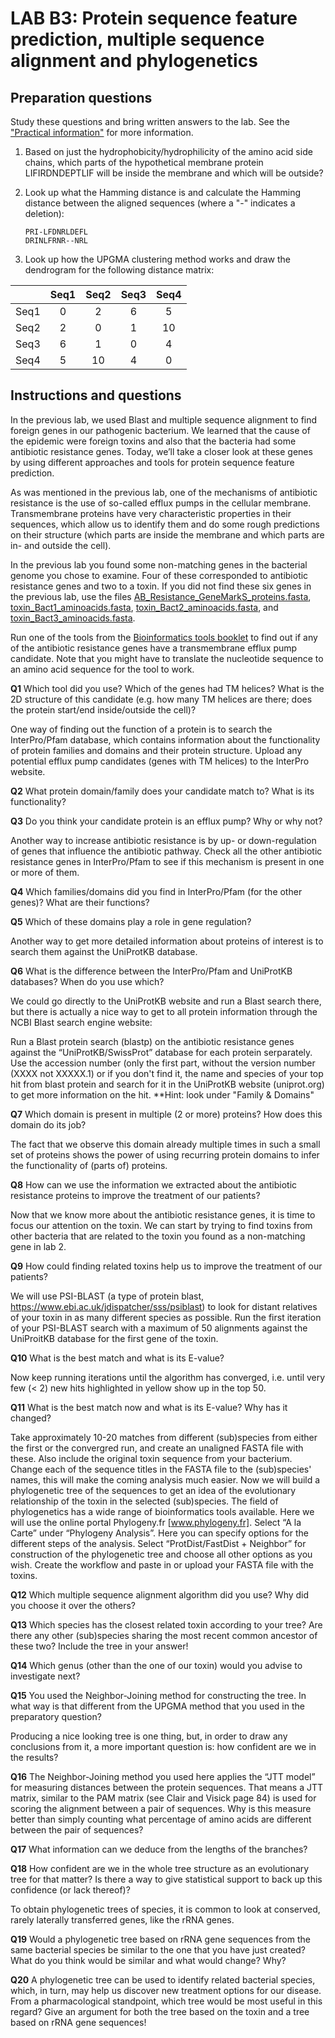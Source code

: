 # LAB B3: Protein sequence feature prediction, multiple sequence alignment and phylogenetics

## Preparation questions

Study these questions and bring written answers to the lab. See the ["Practical information"](../readme.md) for more information.

1. Based on just the hydrophobicity/hydrophilicity of the amino acid side chains, which parts of the hypothetical membrane protein LIFIRDNDEPTLIF will be inside the membrane and which will be outside?
1. Look up what the Hamming distance is and calculate the Hamming distance between the aligned sequences (where a "-" indicates a deletion):  
  
   ```verbatim
   PRI-LFDNRLDEFL  
   DRINLFRNR--NRL
   ```

1. Look up how the UPGMA clustering method works and draw the dendrogram for the following distance matrix:

|    | Seq1 | Seq2 | Seq3 | Seq4|
|----|:---:|:---:|:---:|:---:|
Seq1 | 0 | 2 | 6 | 5 |
Seq2 | 2 | 0 | 1 | 10 |
Seq3 | 6 | 1 | 0 | 4 |
Seq4 | 5 | 10 | 4 | 0 |

## Instructions and questions

In the previous lab, we used Blast and multiple sequence alignment to find foreign genes in our pathogenic bacterium. We learned that the cause of the epidemic were foreign toxins and also that the bacteria had some antibiotic resistance genes. Today, we’ll take a closer look at these genes by using different approaches and tools for protein sequence feature prediction.

As was mentioned in the previous lab, one of the mechanisms of antibiotic resistance is the use of so-called efflux pumps in the cellular membrane. Transmembrane proteins have very characteristic properties in their sequences, which allow us to identify them and do some rough predictions on their structure (which parts are inside the membrane and which parts are in- and outside the cell). 

In the previous lab you found some non-matching genes in the bacterial genome you chose to examine. Four of these corresponded to antibiotic resistance genes and two to a toxin. If you did not find these six genes in the previous lab, use the files [AB_Resistance_GeneMarkS_proteins.fasta](AB_Resistance_GeneMarkS_proteins.fasta), [toxin_Bact1_aminoacids.fasta](toxin_Bact1_aminoacids.fasta), [toxin_Bact2_aminoacids.fasta](toxin_Bact2_aminoacids.fasta), and [toxin_Bact3_aminoacids.fasta](toxin_Bact3_aminoacids.fasta).

Run one of the tools from the [Bioinformatics tools booklet](../biotoolsbooklet.md) to find out if any of the antibiotic resistance genes have a transmembrane efflux pump candidate. Note that you might have to translate the nucleotide sequence to an amino acid sequence for the tool to work.

**Q1** Which tool did you use? Which of the genes had TM helices? What is the 2D structure of this candidate (e.g. how many TM helices are there; does the protein start/end inside/outside the cell)?

One way of finding out the function of a protein is to search the InterPro/Pfam database, which contains information about the functionality of protein families and domains and their protein structure. Upload any potential efflux pump candidates (genes with TM helices) to the InterPro website. 

**Q2** What protein domain/family does your candidate match to? What is its functionality? 

**Q3** Do you think your candidate protein is an efflux pump? Why or why not?

Another way to increase antibiotic resistance is by up- or down-regulation of genes that influence the antibiotic pathway. Check all the other antibiotic resistance genes in InterPro/Pfam to see if this mechanism is present in one or more of them.

**Q4** Which families/domains did you find in InterPro/Pfam (for the other genes)? What are their functions?

**Q5** Which of these domains play a role in gene regulation?

Another way to get more detailed information about proteins of interest is to search them against the UniProtKB database.

**Q6** What is the difference between the InterPro/Pfam and UniProtKB databases? When do you use which?

We could go directly to the UniProtKB website and run a Blast search there, but there is actually a nice way to get to all protein information through the NCBI Blast search engine website:

Run a Blast protein search (blastp) on the antibiotic resistance genes against the “UniProtKB/SwissProt” database for each protein serparately. Use the accession number (only the first part, without the version number (XXXX not XXXXX.1) or if you don't find it, the name and species of your top hit from blast protein and search for it in the UniProtKB website (uniprot.org) to get more information on the hit. **Hint: look under "Family & Domains"

**Q7** Which domain is present in multiple (2 or more) proteins? How does this domain do its job?

The fact that we observe this domain already multiple times in such a small set of proteins shows the power of using recurring protein domains to infer the functionality of (parts of) proteins.

**Q8** How can we use the information we extracted about the antibiotic resistance proteins to improve the treatment of our patients?

Now that we know more about the antibiotic resistance genes, it is time to focus our attention on the toxin. We can start by trying to find toxins from other bacteria that are related to the toxin you found as a non-matching gene in lab 2.

**Q9** How could finding related toxins help us to improve the treatment of our patients?

We will use PSI-BLAST (a type of protein blast, https://www.ebi.ac.uk/jdispatcher/sss/psiblast) to look for distant relatives of your toxin in as many different species as possible. Run the first iteration of your PSI-BLAST search with a maximum of 50 alignments against the UniProitKB database for the first gene of the toxin. 

**Q10** What is the best match and what is its E-value?

Now keep running iterations until the algorithm has converged, i.e. until very few (< 2) new hits highlighted in yellow show up in the top 50.

**Q11** What is the best match now and what is its E-value? Why has it changed?

Take approximately 10-20 matches from different (sub)species from either the first or the convergred run, and create an unaligned FASTA file with these. Also include the original toxin sequence from your bacterium. Change each of the sequence titles in the FASTA file to the (sub)species' names, this will make the coming analysis much easier. Now we will build a phylogenetic tree of the sequences to get an idea of the evolutionary relationship of the toxin in the selected (sub)species. The field of phylogenetics has a wide range of bioinformatics tools available. Here we will use the online portal Phylogeny.fr [www.phylogeny.fr]. Select “A la Carte” under “Phylogeny Analysis”. Here you can specify options for the different steps of the analysis. Select “ProtDist/FastDist + Neighbor” for construction of the phylogenetic tree and choose all other options as you wish. Create the workflow and paste in or upload your FASTA file with the toxins.
 
**Q12** Which multiple sequence alignment algorithm did you use? Why did you choose it over the others?
 
**Q13** Which species has the closest related toxin according to your tree? Are there any other (sub)species sharing the most recent common ancestor of these two? Include the tree in your answer!
 
**Q14** Which genus (other than the one of our toxin) would you advise to investigate next?

**Q15** You used the Neighbor-Joining method for constructing the tree. In what way is that different from the UPGMA method that you used in the preparatory question?
 
Producing a nice looking tree is one thing, but, in order to draw any conclusions from it, a more important question is: how confident are we in the results?

**Q16** The Neighbor-Joining method you used here applies the “JTT model” for measuring distances between the protein sequences. That means a JTT matrix, similar to the PAM matrix (see Clair and Visick page 84) is used for scoring the alignment between a pair of sequences. Why is this measure better than simply counting what percentage of amino acids are different between the pair of sequences?

**Q17** What information can we deduce from the lengths of the branches?

**Q18** How confident are we in the whole tree structure as an evolutionary tree for that matter? Is there a way to give statistical support to back up this confidence (or lack thereof)?

To obtain phylogenetic trees of species, it is common to look at conserved, rarely laterally transferred genes, like the rRNA genes.

**Q19** Would a phylogenetic tree based on rRNA gene sequences from the same bacterial species be similar to the one that you have just created? What do you think would be similar and what would change? Why?

**Q20** A phylogenetic tree can be used to identify related bacterial species, which, in turn, may help us discover new treatment options for our disease. From a pharmacological standpoint, which tree would be most useful in this regard? Give an argument for both the tree based on the toxin and a tree based on rRNA gene sequences!
